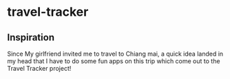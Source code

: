 # travel-tracker
## Inspiration
Since My girlfriend invited me to travel to Chiang mai, a quick idea landed in my head that I have to do some fun apps on this trip which come out to the Travel Tracker project! 
